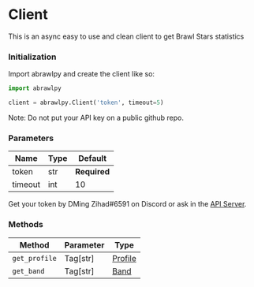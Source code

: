 # Client
This is an async easy to use and clean client to get Brawl Stars statistics

### Initialization
Import abrawlpy and create the client like so:
```py
import abrawlpy

client = abrawlpy.Client('token', timeout=5)
```
Note: Do not put your API key on a public github repo.
### Parameters

| Name | Type | Default |
|------|------|---------|
| token | str | **Required** |
| timeout | int | 10 |

Get your token by DMing Zihad#6591 on Discord or ask in the [API Server](https://discord.gg/6FtGdX7).


### Methods

| Method | Parameter | Type |
|--------|-----------|------|
| `get_profile` | Tag[str] | [Profile](https://github.com/SharpBit/abrawlpy/blob/master/docs/profile.md) |
| `get_band` | Tag[str] | [Band](https://github.com/SharpBit/abrawlpy/blob/master/docs/band.md)
